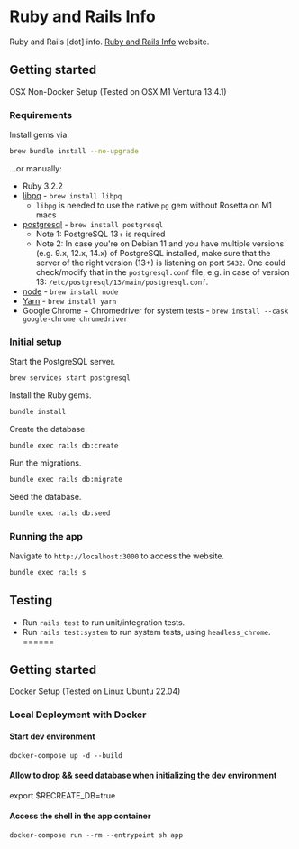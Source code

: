# Ruby and Rails Info

Ruby and Rails [dot] info.
[Ruby and Rails Info](https://rubyandrails.info) website.

## Getting started
OSX Non-Docker Setup (Tested on OSX M1 Ventura 13.4.1)

### Requirements

Install gems via:

```bash
brew bundle install --no-upgrade
```

...or manually:

* Ruby 3.2.2
* [libpq](https://www.postgresql.org/docs/9.5/libpq.html) - `brew install libpq`
    * `libpg` is needed to use the native `pg` gem without Rosetta on M1 macs
* [postgresql](https://www.postgresql.org) - `brew install postgresql`
    * Note 1: PostgreSQL 13+ is required
    * Note 2: In case you're on Debian 11 and you have multiple versions (e.g. 9.x, 12.x, 14.x) of PostgreSQL installed, make sure that the server of the right version (13+) is listening on port `5432`. One could check/modify that in the `postgresql.conf` file, e.g. in case of version 13: `/etc/postgresql/13/main/postgresql.conf`.
* [node](https://nodejs.org/en/) - `brew install node`
* [Yarn](https://yarnpkg.com) - `brew install yarn`
* Google Chrome + Chromedriver for system tests - `brew install --cask google-chrome chromedriver`

### Initial setup

Start the PostgreSQL server.

```bash
brew services start postgresql
```

Install the Ruby gems.

```bash
bundle install
```

Create the database.

```bash
bundle exec rails db:create
```

Run the migrations.

```bash
bundle exec rails db:migrate
```

Seed the database.

```bash
bundle exec rails db:seed
```

### Running the app

Navigate to `http://localhost:3000` to access the website.

```bash
bundle exec rails s
```

## Testing

* Run `rails test` to run unit/integration tests.
* Run `rails test:system` to run system tests, using `headless_chrome`.
======

## Getting started
Docker Setup (Tested on Linux Ubuntu 22.04)

### Local Deployment with Docker
#### Start dev environment
`docker-compose up -d --build`

#### Allow to drop && seed database when initializing the dev environment
export $RECREATE_DB=true

#### Access the shell in the app container
`docker-compose run --rm --entrypoint sh app`
